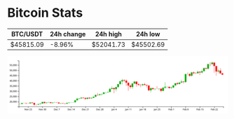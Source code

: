 # Bitcoin Stats

BTC/USDT|24h change|24h high|24h low|
|---|---|---|---|
|$45815.09|-8.96%|$52041.73|$45502.69|

<img src="./chart.svg">
